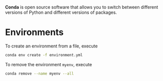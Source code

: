 **Conda** is open source software that allows you to switch between different versions of Python and different versions of packages. 
# Environments

To create an environment from a file, execute

```sh
conda env create -f environment.yml
```

To remove the environment `myenv`, execute

```sh
conda remove --name myenv --all
```